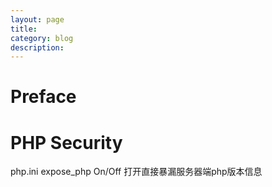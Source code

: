 ```yaml
---
layout: page
title:	
category: blog
description: 
---
```

# Preface

# PHP Security

php.ini
expose_php On/Off 打开直接暴漏服务器端php版本信息


